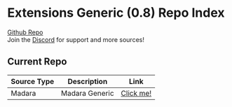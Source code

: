 # Extensions Generic (0.8) Repo Index

[Github Repo](https://github.com/TheNetsky/extensions-generic-0.8)
<br>
Join the [Discord](https://discord.gg/rmf6jQpMU9) for support and more sources!

## Current Repo

| Source Type | Description |          Link |
| ---        |    ----   |         --- |
| Madara      | Madara Generic      | [Click me!](https://thenetsky.github.io/extensions-generic-0.8/madara/)    |
